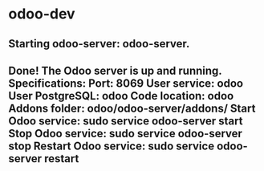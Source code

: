 # odoo-dev
Starting odoo-server: odoo-server.
-----------------------------------------------------------
Done! The Odoo server is up and running. Specifications:
Port: 8069
User service: odoo
User PostgreSQL: odoo
Code location: odoo
Addons folder: odoo/odoo-server/addons/
Start Odoo service: sudo service odoo-server start
Stop Odoo service: sudo service odoo-server stop
Restart Odoo service: sudo service odoo-server restart
-----------------------------------------------------------

